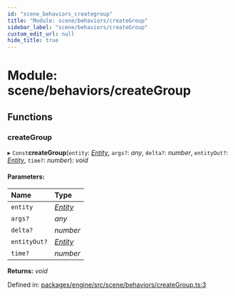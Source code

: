 ```yaml
---
id: "scene_behaviors_creategroup"
title: "Module: scene/behaviors/createGroup"
sidebar_label: "scene/behaviors/createGroup"
custom_edit_url: null
hide_title: true
---
```


# Module: scene/behaviors/createGroup

## Functions

### createGroup

▸ `Const`**createGroup**(`entity`: [*Entity*](../classes/ecs_classes_entity.entity.md), `args?`: *any*, `delta?`: *number*, `entityOut?`: [*Entity*](../classes/ecs_classes_entity.entity.md), `time?`: *number*): *void*

#### Parameters:

Name | Type |
:------ | :------ |
`entity` | [*Entity*](../classes/ecs_classes_entity.entity.md) |
`args?` | *any* |
`delta?` | *number* |
`entityOut?` | [*Entity*](../classes/ecs_classes_entity.entity.md) |
`time?` | *number* |

**Returns:** *void*

Defined in: [packages/engine/src/scene/behaviors/createGroup.ts:3](https://github.com/xr3ngine/xr3ngine/blob/716a06460/packages/engine/src/scene/behaviors/createGroup.ts#L3)
